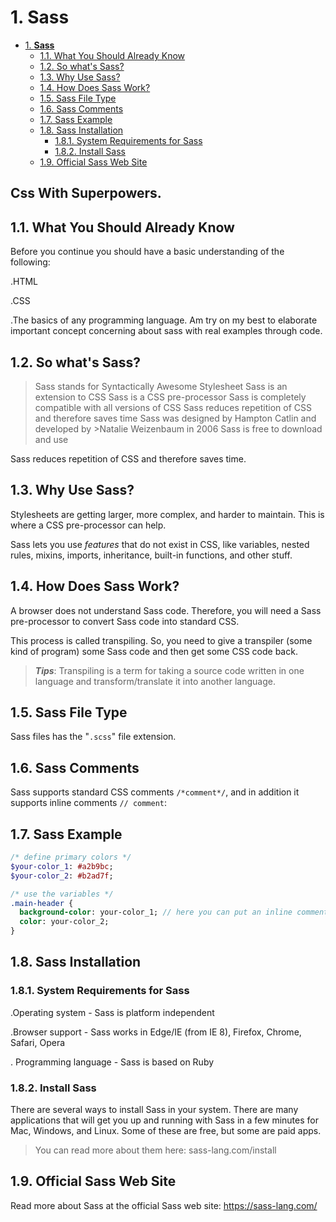 # 1. **Sass**

- [1. **Sass**](#1-sass)
  - [1.1. What You Should Already Know](#11-what-you-should-already-know)
  - [1.2. So what's Sass?](#12-so-whats-sass)
  - [1.3. Why Use Sass?](#13-why-use-sass)
  - [1.4. How Does Sass Work?](#14-how-does-sass-work)
  - [1.5. Sass File Type](#15-sass-file-type)
  - [1.6. Sass Comments](#16-sass-comments)
  - [1.7. Sass Example](#17-sass-example)
  - [1.8. Sass Installation](#18-sass-installation)
    - [1.8.1. System Requirements for Sass](#181-system-requirements-for-sass)
    - [1.8.2. Install Sass](#182-install-sass)
  - [1.9. Official Sass Web Site](#19-official-sass-web-site)

<h2>Css With Superpowers.</h2>

## 1.1. What You Should Already Know

Before you continue you should have a basic understanding of the following:

.HTML

.CSS

.The basics of any programming language.
Am try on my best to elaborate important concept concerning about sass with real examples through code.

## 1.2. So what's Sass?

>Sass stands for Syntactically Awesome Stylesheet
>Sass is an extension to CSS
>Sass is a CSS pre-processor
>Sass is completely compatible with all versions of CSS
>Sass reduces repetition of CSS and therefore saves time
>Sass was designed by Hampton Catlin and developed by >Natalie Weizenbaum in 2006
>Sass is free to download and use

<p> Sass reduces repetition of CSS and therefore saves time.
</p>

## 1.3. Why Use Sass?

Stylesheets are getting larger, more complex, and harder to maintain. This is where a CSS pre-processor can help.

Sass lets you use *features* that do not exist in CSS, like variables, nested rules, mixins, imports, inheritance, built-in functions, and other stuff.

## 1.4. How Does Sass Work?

A browser does not understand Sass code. Therefore, you will need a Sass pre-processor to convert Sass code into standard CSS.

This process is called transpiling. So, you need to give a transpiler (some kind of program) some Sass code and then get some CSS code back.

>***Tips***: Transpiling is a term for taking a source code written in one language and transform/translate it into another language.

## 1.5. Sass File Type

Sass files has the "```.scss```" file extension.

## 1.6. Sass Comments

Sass supports standard CSS comments ``` /*comment*/ ```, and in addition it supports inline comments ```// comment```:

## 1.7. Sass Example

```sass
/* define primary colors */
$your-color_1: #a2b9bc;
$your-color_2: #b2ad7f;

/* use the variables */
.main-header {
  background-color: your-color_1; // here you can put an inline comment
  color: your-color_2;
}
 ```

## 1.8. Sass Installation

### 1.8.1. System Requirements for Sass

.Operating system - Sass is platform independent

.Browser support - Sass works in Edge/IE (from IE 8), Firefox, Chrome, Safari, Opera

. Programming language - Sass is based on Ruby

### 1.8.2. Install Sass

There are several ways to install Sass in your system. There are many applications that will get you up and running with Sass in a few minutes for Mac, Windows, and Linux. Some of these are free, but some are paid apps.

> You can read more about them here: sass-lang.com/install

## 1.9. Official Sass Web Site

Read more about Sass at the official Sass web site: <https://sass-lang.com/>
